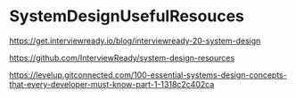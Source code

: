# SystemDesignUsefulResouces

https://get.interviewready.io/blog/interviewready-20-system-design

https://github.com/InterviewReady/system-design-resources

https://levelup.gitconnected.com/100-essential-systems-design-concepts-that-every-developer-must-know-part-1-1318c2c402ca
